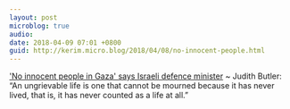 ```yaml
---
layout: post
microblog: true
audio: 
date: 2018-04-09 07:01 +0800
guid: http://kerim.micro.blog/2018/04/08/no-innocent-people.html
---
```

['No innocent people in Gaza' says Israeli defence minister](http://www.middleeasteye.net/news/no-innocent-people-gaza-says-israeli-defence-minister-1155018849) ~ Judith Butler: “An ungrievable life is one that cannot be mourned because it has never lived, that is, it has never counted as a life at all.”
